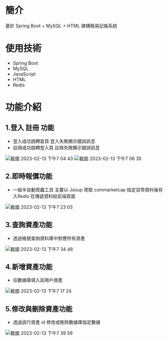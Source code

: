 # 簡介 
基於 Spring Boot + MySQL + HTML 建構簡易記帳系統
# 使用技術
 * Spring Boot
 * MySQL
 * JavaScript
 * HTML
 * Redis
# 功能介紹

## 1.登入 註冊 功能
 * 登入成功跳轉首頁 登入失敗顯示錯誤訊息
 * 註冊成功跳轉登入頁 註冊失敗顯示錯誤訊息
 
![截圖 2023-02-13 下午7 04 43](https://user-images.githubusercontent.com/90376966/218441858-f9483f9b-4f5b-48d2-897b-e132f5e6df93.png)
![截圖 2023-02-13 下午7 06 35](https://user-images.githubusercontent.com/90376966/218442007-b4cc55ff-68b8-43a5-b023-efcb1f400452.png)

## 2.即時報價功能
 * 一組半自動爬蟲工具 主要以 Jsoup 爬取 coinmarketcap 指定貨幣資料後存入Redis 在傳遞資料給前端頁面
 
 ![截圖 2023-02-13 下午7 23 03](https://user-images.githubusercontent.com/90376966/218445741-58206d7b-603f-4112-94bb-d821738f67c7.png)

## 3.查詢資產功能
* 透過帳號查詢資料庫中對應所有資產
	
![截圖 2023-02-13 下午7 34 48](https://user-images.githubusercontent.com/90376966/218447449-f7438215-1b2e-4076-a918-dfefd7dc6c07.png)

## 4.新增資產功能
* 往數據庫填入該用戶資產
	
![截圖 2023-02-13 下午7 17 24](https://user-images.githubusercontent.com/90376966/218447618-42025fd9-b31d-4bcc-97ff-fba9c8c9f0fa.png)

## 5.修改與刪除資產功能
* 透過該行資產 id 修改或刪除數據庫指定數據

![截圖 2023-02-13 下午7 39 59](https://user-images.githubusercontent.com/90376966/218448909-ac116d85-4aba-4cc6-800b-018a8c47f77b.png)
